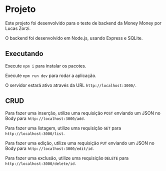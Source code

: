 # Projeto

Este projeto foi desenvolvido para o teste de backend da Money Money por Lucas Zorzi.

O backend foi desenvolvido em Node.js, usando Express e SQLite.


## Executando

Execute `npm i` para instalar os pacotes.

Execute `npm run dev` para rodar a aplicação.

O servidor estará ativo através da URL `http://localhost:3000/`.


## CRUD

Para fazer uma inserção, utilize uma requisição `POST` enviando um JSON no Body para `http://localhost:3000/add`.

Para fazer uma listagem, utilize uma requisição `GET` para `http://localhost:3000/list`.

Para fazer uma edição, utilize uma requisição `PUT` enviando um JSON no Body para `http://localhost:3000/edit/id`.

Para fazer uma exclusão, utilize uma requisição `DELETE` para `http://localhost:3000/delete/id`.